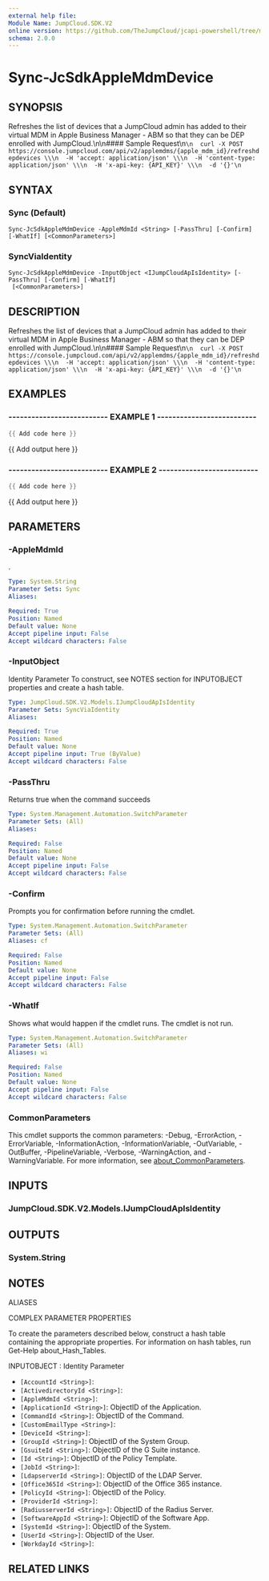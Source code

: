 ```yaml
---
external help file:
Module Name: JumpCloud.SDK.V2
online version: https://github.com/TheJumpCloud/jcapi-powershell/tree/master/SDKs/PowerShell/JumpCloud.SDK.V2/docs/exports/Sync-JcSdkAppleMdmDevice.md
schema: 2.0.0
---
```


# Sync-JcSdkAppleMdmDevice

## SYNOPSIS
Refreshes the list of devices that a JumpCloud admin has added to their virtual MDM in Apple Business Manager - ABM so that they can be DEP enrolled with JumpCloud.\n\n#### Sample Request\n```\n  curl -X POST https://console.jumpcloud.com/api/v2/applemdms/{apple_mdm_id}/refreshdepdevices \\\n  -H 'accept: application/json' \\\n  -H 'content-type: application/json' \\\n  -H 'x-api-key: {API_KEY}' \\\n  -d '{}'\n```

## SYNTAX

### Sync (Default)
```
Sync-JcSdkAppleMdmDevice -AppleMdmId <String> [-PassThru] [-Confirm] [-WhatIf] [<CommonParameters>]
```

### SyncViaIdentity
```
Sync-JcSdkAppleMdmDevice -InputObject <IJumpCloudApIsIdentity> [-PassThru] [-Confirm] [-WhatIf]
 [<CommonParameters>]
```

## DESCRIPTION
Refreshes the list of devices that a JumpCloud admin has added to their virtual MDM in Apple Business Manager - ABM so that they can be DEP enrolled with JumpCloud.\n\n#### Sample Request\n```\n  curl -X POST https://console.jumpcloud.com/api/v2/applemdms/{apple_mdm_id}/refreshdepdevices \\\n  -H 'accept: application/json' \\\n  -H 'content-type: application/json' \\\n  -H 'x-api-key: {API_KEY}' \\\n  -d '{}'\n```

## EXAMPLES

### -------------------------- EXAMPLE 1 --------------------------
```powershell
{{ Add code here }}
```

{{ Add output here }}

### -------------------------- EXAMPLE 2 --------------------------
```powershell
{{ Add code here }}
```

{{ Add output here }}

## PARAMETERS

### -AppleMdmId
.

```yaml
Type: System.String
Parameter Sets: Sync
Aliases:

Required: True
Position: Named
Default value: None
Accept pipeline input: False
Accept wildcard characters: False
```

### -InputObject
Identity Parameter
To construct, see NOTES section for INPUTOBJECT properties and create a hash table.

```yaml
Type: JumpCloud.SDK.V2.Models.IJumpCloudApIsIdentity
Parameter Sets: SyncViaIdentity
Aliases:

Required: True
Position: Named
Default value: None
Accept pipeline input: True (ByValue)
Accept wildcard characters: False
```

### -PassThru
Returns true when the command succeeds

```yaml
Type: System.Management.Automation.SwitchParameter
Parameter Sets: (All)
Aliases:

Required: False
Position: Named
Default value: None
Accept pipeline input: False
Accept wildcard characters: False
```

### -Confirm
Prompts you for confirmation before running the cmdlet.

```yaml
Type: System.Management.Automation.SwitchParameter
Parameter Sets: (All)
Aliases: cf

Required: False
Position: Named
Default value: None
Accept pipeline input: False
Accept wildcard characters: False
```

### -WhatIf
Shows what would happen if the cmdlet runs.
The cmdlet is not run.

```yaml
Type: System.Management.Automation.SwitchParameter
Parameter Sets: (All)
Aliases: wi

Required: False
Position: Named
Default value: None
Accept pipeline input: False
Accept wildcard characters: False
```

### CommonParameters
This cmdlet supports the common parameters: -Debug, -ErrorAction, -ErrorVariable, -InformationAction, -InformationVariable, -OutVariable, -OutBuffer, -PipelineVariable, -Verbose, -WarningAction, and -WarningVariable. For more information, see [about_CommonParameters](http://go.microsoft.com/fwlink/?LinkID=113216).

## INPUTS

### JumpCloud.SDK.V2.Models.IJumpCloudApIsIdentity

## OUTPUTS

### System.String

## NOTES

ALIASES

COMPLEX PARAMETER PROPERTIES

To create the parameters described below, construct a hash table containing the appropriate properties. For information on hash tables, run Get-Help about_Hash_Tables.


INPUTOBJECT <IJumpCloudApIsIdentity>: Identity Parameter
  - `[AccountId <String>]`: 
  - `[ActivedirectoryId <String>]`: 
  - `[AppleMdmId <String>]`: 
  - `[ApplicationId <String>]`: ObjectID of the Application.
  - `[CommandId <String>]`: ObjectID of the Command.
  - `[CustomEmailType <String>]`: 
  - `[DeviceId <String>]`: 
  - `[GroupId <String>]`: ObjectID of the System Group.
  - `[GsuiteId <String>]`: ObjectID of the G Suite instance.
  - `[Id <String>]`: ObjectID of the Policy Template.
  - `[JobId <String>]`: 
  - `[LdapserverId <String>]`: ObjectID of the LDAP Server.
  - `[Office365Id <String>]`: ObjectID of the Office 365 instance.
  - `[PolicyId <String>]`: ObjectID of the Policy.
  - `[ProviderId <String>]`: 
  - `[RadiusserverId <String>]`: ObjectID of the Radius Server.
  - `[SoftwareAppId <String>]`: ObjectID of the Software App.
  - `[SystemId <String>]`: ObjectID of the System.
  - `[UserId <String>]`: ObjectID of the User.
  - `[WorkdayId <String>]`: 

## RELATED LINKS

